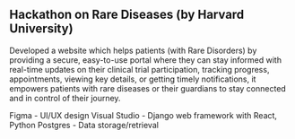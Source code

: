 Hackathon on Rare Diseases (by Harvard University)
---------------------------------------------------
Developed a website which helps patients (with Rare Disorders) by providing a secure, easy-to-use portal where they can stay informed with real-time updates on their clinical trial participation,
tracking progress, appointments, viewing key details,  or getting timely notifications, it empowers patients with rare diseases or their guardians to stay connected and in control of their journey.

Figma - UI/UX design
Visual Studio - Django web framework with React, Python
Postgres - Data storage/retrieval



